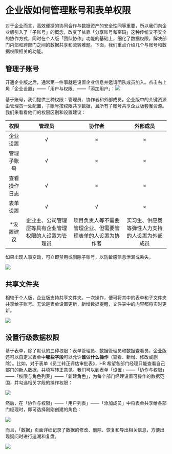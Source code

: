 # 企业版如何管理账号和表单权限

对于企业而言，高效便捷的协同合作与数据资产的安全性同等重要，所以我们向企业版引入了「子账号」的概念，改变了依靠「分享账号和密码」这种传统又不安全的协作方式，同时在个人版「团队协作」功能的基础上，细化了数据权限，解决部门内部和跨部门之间的数据共享和流转难题。下面，我们重点介绍几个与账号和数据权限相关的功能。

## **管理子账号**

开通企业版之后，通常第一件事就是设置企业信息并邀请团队成员加入。点击右上角「企业设置」——「用户与权限」——「添加用户」：![](https://images-cdn.shimo.im/kK2UmMj0BZcKh9Tb/image.png!thumbnail)

基于账号，我们提供三种权限：管理员、协作者和外部成员。企业版中的关键资源由管理员一处配置，子账号按权限共享数据，且所有子账号共享企业版套餐资源。我们来看看他们的权限区别和设置建议：

| 权限 | 管理员 | 协作者 | 外部成员 |
| :---: | :---: | :---: | :---: |
| 企业设置 | √ | × | × |
| 管理子账号 | √ | × | × |
| 查看操作日志 | √ | × | × |
| 表单设置 | √ | √ | × |
| \*设置建议 | 企业主、公司管理层等具有企业管理权限的人设置为管理员 | 项目负责人等不需要管理企业、但需要管理表单的人设置为协作者 | 实习生、供应商等弹性人力支持的人设置为外部成员 |

如果出现人事变动，可立即禁用或删除子账号，以防敏感信息泄漏或丢失。

![](https://images-cdn.shimo.im/xdx2DwsCFAkD1atH/禁用或删除成员.png!thumbnail)

## **共享文件夹**

相较于个人版，企业版支持共享文件夹。一次操作，便可将其中的表单和子文件夹共享给子账号。无论是表单设置更新，新增数据提醒，文件夹中的内容都将实时更新。

![](https://images-cdn.shimo.im/CjVcQgSZ2JkBCQy0/共享表单.png!thumbnail)

## **设置行级数据权限**

基于表单，除了默认的三种权限：表单管理员、数据管理员和数据查看员，企业版还可以自定义表单中**哪些字段**可以允许**谁**做**什么操作**（查看、新增、修改或删除）。比如，对于表单《员工转正评估审批表》，HR 希望各部门经理只能查看自己部门的新人数据，并填写转正意见。我们可以到表单「设置」——「协作与权限」——「权限与角色列表」——「新建角色」，为每个部门经理设置可操作的数据范围，并勾选相关字段的操作权限：

![](https://images-cdn.shimo.im/Nd0fwq2XEJQX76mU/image.png!thumbnail)

然后，在「协作与权限」——「用户列表」——「添加成员」中将表单共享给各部门经理时，即可选择刚刚创建的角色：

![](https://images-cdn.shimo.im/CCsYE76xuqIJb7wD/添加成员.png!thumbnail)

而且，「数据」页面详细记录了数据的修改、删除、恢复和导出相关信息，方便出现疑问时进行追溯和复盘。

![](https://images-cdn.shimo.im/A8joeqX5lnszcBue/数据操作记录.png!thumbnail)

